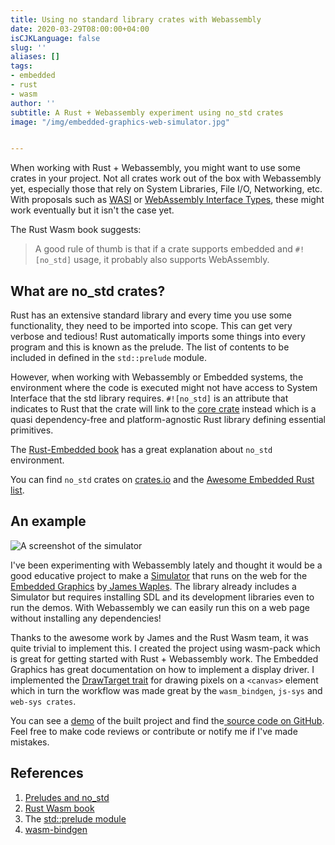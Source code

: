 ```yaml
---
title: Using no standard library crates with Webassembly
date: 2020-03-29T08:00:00+04:00
isCJKLanguage: false
slug: ''
aliases: []
tags:
- embedded
- rust
- wasm
author: ''
subtitle: A Rust + Webassembly experiment using no_std crates
image: "/img/embedded-graphics-web-simulator.jpg"


---
```

When working with Rust + Webassembly, you might want to use some crates in your project. Not all crates work out of the box with Webassembly yet, especially those that rely on System Libraries, File I/O, Networking, etc. With proposals such as [WASI](https://wasi.dev/ "WebAssembly System Interface") or [WebAssembly Interface Types](https://github.com/WebAssembly/interface-types/blob/master/proposals/interface-types/Explainer.md "WebAssembly Interface Types"), these might work eventually but it isn't the case yet.

The Rust Wasm book suggests:

> A good rule of thumb is that if a crate supports embedded and `#![no_std]` usage, it probably also supports WebAssembly.

## What are no_std crates?

Rust has an extensive standard library and every time you use some functionality, they need to be imported into scope. This can get very verbose and tedious! Rust automatically imports some things into every program and this is known as the prelude. The list of contents to be included in defined in the  `std::prelude` module.

However, when working with Webassembly or Embedded systems, the environment where the code is executed might not have access to System Interface that the std library requires. `#![no_std]` is an attribute that indicates to Rust that the crate will link to the [core crate](https://doc.rust-lang.org/stable/core/index.html "libcore") instead which is a quasi dependency-free and platform-agnostic Rust library defining essential primitives.

The [Rust-Embedded book](https://rust-embedded.github.io/book/intro/no-std.html) has a great explanation about `no_std` environment.

You can find `no_std` crates on [crates.io](https://crates.io/categories/no-std "no_std lib") and the [Awesome Embedded Rust list](https://github.com/rust-embedded/awesome-embedded-rust#no-std-crates).

## An example

![A screenshot of the simulator](/img/embedded-graphics-web-simulator.jpg "Embedded Graphics Web Simulator")

I've been experimenting with Webassembly lately and thought it would be a good educative project to make a [Simulator](https://docs.rs/embedded-graphics-simulator/0.2.0/embedded_graphics_simulator/) that runs on the web for the [Embedded Graphics](https://github.com/jamwaffles/embedded-graphics) by[ James Waples](https://twitter.com/jam_waffles). The library already includes a Simulator but requires installing SDL and its development libraries even to run the demos. With Webassembly we can easily run this on a web page without installing any dependencies! 

Thanks to the awesome work by James and the Rust Wasm team, it was quite trivial to implement this. I created the project using wasm-pack which is great for getting started with Rust + Webassembly work. The Embedded Graphics has great documentation on how to implement a display driver. I implemented the [DrawTarget trait](https://docs.rs/embedded-graphics/0.6.0/embedded_graphics/prelude/trait.DrawTarget.html) for drawing pixels on a `<canvas>` element which in turn the workflow was made great by the `wasm_bindgen`, `js-sys` and `web-sys crates`. 

You can see a [demo](https://rahul-thakoor.github.io/embedded-graphics-web-simulator/) of the built project and find the[ source code on GitHub](https://github.com/rahul-thakoor/embedded-graphics-web-simulator). Feel free to make code reviews or contribute or notify me if I've made mistakes. 

## References

1. [Preludes and no_std](https://doc.rust-lang.org/stable/reference/crates-and-source-files.html?highlight=std#preludes-and-no_std)
2. [Rust Wasm book](https://rustwasm.github.io/docs/book/)
3. The [std::prelude module](https://doc.rust-lang.org/stable/std/prelude/index.html)
4. [wasm-bindgen](https://rustwasm.github.io/docs/wasm-bindgen/)